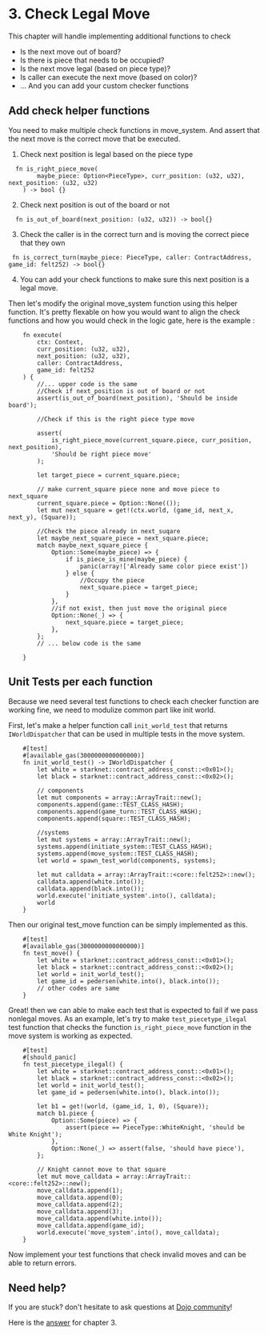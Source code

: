 # 3. Check Legal Move

This chapter will handle implementing additional functions to check

- Is the next move out of board?
- Is there is piece that needs to be occupied?
- Is the next move legal (based on piece type)?
- Is caller can execute the next move (based on color)?
- ... And you can add your custom checker functions

## Add check helper functions

You need to make multiple check functions in move_system. And assert that the next move is the correct move that be executed.

1. Check next position is legal based on the piece type

```rust,ignore
  fn is_right_piece_move(
        maybe_piece: Option<PieceType>, curr_position: (u32, u32), next_position: (u32, u32)
    ) -> bool {}
```

2. Check next position is out of the board or not

```rust,ignore
  fn is_out_of_board(next_position: (u32, u32)) -> bool{}
```

3. Check the caller is in the correct turn and is moving the correct piece that they own

```rust,ignore
 fn is_correct_turn(maybe_piece: PieceType, caller: ContractAddress, game_id: felt252) -> bool{}
```

4. You can add your check functions to make sure this next position is a legal move.

Then let's modify the original move_system function using this helper function. It's pretty flexable on how you would want to align the check functions and how you would check in the logic gate, here is the example :

```rust,ignore
    fn execute(
        ctx: Context,
        curr_position: (u32, u32),
        next_position: (u32, u32),
        caller: ContractAddress,
        game_id: felt252
    ) {
        //... upper code is the same
        //Check if next_position is out of board or not
        assert(is_out_of_board(next_position), 'Should be inside board');

        //Check if this is the right piece type move

        assert(
            is_right_piece_move(current_square.piece, curr_position, next_position),
            'Should be right piece move'
        );

        let target_piece = current_square.piece;

        // make current_square piece none and move piece to next_square
        current_square.piece = Option::None(());
        let mut next_square = get!(ctx.world, (game_id, next_x, next_y), (Square));

        //Check the piece already in next_suqare
        let maybe_next_square_piece = next_square.piece;
        match maybe_next_square_piece {
            Option::Some(maybe_piece) => {
                if is_piece_is_mine(maybe_piece) {
                    panic(array!['Already same color piece exist'])
                } else {
                    //Occupy the piece
                    next_square.piece = target_piece;
                }
            },
            //if not exist, then just move the original piece
            Option::None(_) => {
                next_square.piece = target_piece;
            },
        };
        // ... below code is the same

    }
```

## Unit Tests per each function

Because we need several test functions to check each checker function are working fine, we need to modulize common part like init world.

First, let's make a helper function call `init_world_test` that returns `IWorldDispatcher` that can be used in multiple tests in the move system.

```rust,ignore
    #[test]
    #[available_gas(3000000000000000)]
    fn init_world_test() -> IWorldDispatcher {
        let white = starknet::contract_address_const::<0x01>();
        let black = starknet::contract_address_const::<0x02>();

        // components
        let mut components = array::ArrayTrait::new();
        components.append(game::TEST_CLASS_HASH);
        components.append(game_turn::TEST_CLASS_HASH);
        components.append(square::TEST_CLASS_HASH);

        //systems
        let mut systems = array::ArrayTrait::new();
        systems.append(initiate_system::TEST_CLASS_HASH);
        systems.append(move_system::TEST_CLASS_HASH);
        let world = spawn_test_world(components, systems);

        let mut calldata = array::ArrayTrait::<core::felt252>::new();
        calldata.append(white.into());
        calldata.append(black.into());
        world.execute('initiate_system'.into(), calldata);
        world
    }
```

Then our original test_move function can be simply implemented as this.

```rust,ignore
    #[test]
    #[available_gas(3000000000000000)]
    fn test_move() {
        let white = starknet::contract_address_const::<0x01>();
        let black = starknet::contract_address_const::<0x02>();
        let world = init_world_test();
        let game_id = pedersen(white.into(), black.into());
        // other codes are same
    }
```

Great! then we can able to make each test that is expected to fail if we pass nonlegal moves. As an example, let's try to make `test_piecetype_ilegal` test function that checks the function `is_right_piece_move` function in the move system is working as expected.

```rust,ignore
    #[test]
    #[should_panic]
    fn test_piecetype_ilegal() {
        let white = starknet::contract_address_const::<0x01>();
        let black = starknet::contract_address_const::<0x02>();
        let world = init_world_test();
        let game_id = pedersen(white.into(), black.into());

        let b1 = get!(world, (game_id, 1, 0), (Square));
        match b1.piece {
            Option::Some(piece) => {
                assert(piece == PieceType::WhiteKnight, 'should be White Knight');
            },
            Option::None(_) => assert(false, 'should have piece'),
        };

        // Knight cannot move to that square
        let mut move_calldata = array::ArrayTrait::<core::felt252>::new();
        move_calldata.append(1);
        move_calldata.append(0);
        move_calldata.append(2);
        move_calldata.append(3);
        move_calldata.append(white.into());
        move_calldata.append(game_id);
        world.execute('move_system'.into(), move_calldata);
    }
```

Now implement your test functions that check invalid moves and can be able to return errors.

## Need help?

If you are stuck? don't hesitate to ask questions at [Dojo community](https://discord.gg/akd2yfuRS3)!

Here is the [answer](https://github.com/rkdud007/chess-dojo/blob/tutoralv2/src/systems/move.cairo) for chapter 3.
